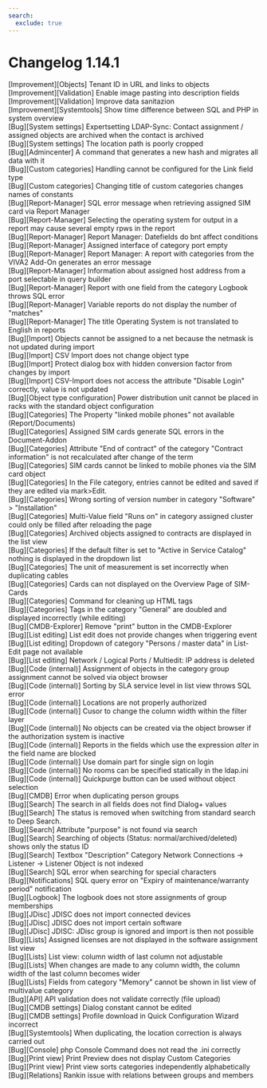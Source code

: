 ```yaml
---
search:
  exclude: true
---
```

# Changelog 1.14.1
<!-- cSpell:disable -->
<!-- markdownlint-disable MD052 -->
[Improvement][Objects] Tenant ID in URL and links to objects<br>
[Improvement][Validation] Enable image pasting into description fields<br>
[Improvement][Validation] Improve data sanitazion<br>
[Improvement][Systemtools] Show time difference between SQL and PHP in system overview<br>
[Bug][System settings] Expertsetting LDAP-Sync: Contact assignment / assigned objects are archived when the contact is archived<br>
[Bug][System settings] The location path is poorly cropped<br>
[Bug][Admincenter] A command that generates a new hash and migrates all data with it<br>
[Bug][Custom categories] Handling cannot be configured for the Link field type<br>
[Bug][Custom categories] Changing title of custom categories changes names of constants<br>
[Bug][Report-Manager] SQL error message when retrieving assigned SIM card via Report Manager<br>
[Bug][Report-Manager] Selecting the operating system for output in a report may cause several empty rpws in the report<br>
[Bug][Report-Manager] Report Manager: Datefields do bnt affect conditions<br>
[Bug][Report-Manager] Assigned interface of category port empty<br>
[Bug][Report-Manager] Report Manager: A report with categories from the VIVA2 Add-On generates an error message<br>
[Bug][Report-Manager] Information about assigned host address from a port selectable in query builder<br>
[Bug][Report-Manager] Report with one field from the category Logbook throws SQL error<br>
[Bug][Report-Manager] Variable reports do not display the number of "matches"<br>
[Bug][Report-Manager] The title Operating System is not translated to English in reports<br>
[Bug][Import] Objects cannot be assigned to a net because the netmask is not updated during import<br>
[Bug][Import] CSV Import does not change object type<br>
[Bug][Import] Protect dialog box with hidden conversion factor from changes by import<br>
[Bug][Import] CSV-Import does not access the attribute "Disable Login" correctly, value is not updated<br>
[Bug][Object type configuration] Power distribution unit cannot be placed in racks with the standard object configuration<br>
[Bug][Categories] The Property "linked mobile phones" not available (Report/Documents)<br>
[Bug][Categories] Assigned SIM cards generate SQL errors in the Document-Addon<br>
[Bug][Categories] Attribute "End of contract" of the category "Contract information" is not recalculated after change of the term<br>
[Bug][Categories] SIM cards cannot be linked to mobile phones via the SIM card object<br>
[Bug][Categories] In the File category, entries cannot be edited and saved if they are edited via mark>Edit.<br>
[Bug][Categories] Wrong sorting of version number in category "Software" > "Installation"<br>
[Bug][Categories] Multi-Value field "Runs on" in category assigned cluster could only be filled after reloading the page<br>
[Bug][Categories] Archived objects assigned to contracts are displayed in the list view<br>
[Bug][Categories] If the default filter is set to "Active in Service Catalog" nothing is displayed in the dropdown list<br>
[Bug][Categories] The unit of measurement is set incorrectly when duplicating cables<br>
[Bug][Categories] Cards can not displayed on the Overview Page of SIM-Cards<br>
[Bug][Categories] Command for cleaning up HTML tags<br>
[Bug][Categories] Tags in the category "General" are doubled and displayed incorrectly (while editing)<br>
[Bug][CMDB-Explorer] Remove "print" button in the CMDB-Explorer<br>
[Bug][List editing] List edit does not provide changes when triggering event<br>
[Bug][List editing] Dropdown of category "Persons / master data" in List-Edit page not available<br>
[Bug][List editing] Network / Logical Ports / Multiedit: IP address is deleted<br>
[Bug][Code (internal)] Assignment of objects in the category group assignment cannot be solved via object browser<br>
[Bug][Code (internal)] Sorting by SLA service level in list view throws SQL error<br>
[Bug][Code (internal)] Locations are not properly authorized<br>
[Bug][Code (internal)] Cusor to change the column width within the filter layer<br>
[Bug][Code (internal)] No objects can be created via the object browser if the authorization system is inactive<br>
[Bug][Code (internal)] Reports in the fields which use the expression *alter* in the field name are blocked<br>
[Bug][Code (internal)] Use domain part for single sign on login<br>
[Bug][Code (internal)] No rooms can be specified statically in the ldap.ini<br>
[Bug][Code (internal)] Quickpurge button can be used without object selection<br>
[Bug][CMDB] Error when duplicating person groups<br>
[Bug][Search] The search in all fields does not find Dialog+ values<br>
[Bug][Search] The status is removed when switching from standard search to Deep Search.<br>
[Bug][Search] Attribute "purpose" is not found via search<br>
[Bug][Search] Searching of objects (Status: normal/archived/deleted) shows only the status ID<br>
[Bug][Search] Textbox "Description" Category Network Connections -> Listener -> Listener Object is not indexed<br>
[Bug][Search] SQL error when searching for special characters<br>
[Bug][Notifications] SQL query error on "Expiry of maintenance/warranty period" notification<br>
[Bug][Logbook] The logbook does not store assignments of group memberships<br>
[Bug][JDisc] JDISC does not import connected devices<br>
[Bug][JDisc] JDISC does not import certain software<br>
[Bug][JDisc] JDISC: JDisc group is ignored and import is then not possible<br>
[Bug][Lists] Assigned licenses are not displayed in the software assignment list view<br>
[Bug][Lists] List view: column width of last column not adjustable<br>
[Bug][Lists] When changes are made to any column width, the column width of the last column becomes wider<br>
[Bug][Lists] Fields from category "Memory" cannot be shown in list view of multivalue category<br>
[Bug][API] API validation does not validate correctly (file upload)<br>
[Bug][CMDB settings] Dialog constant cannot be edited<br>
[Bug][CMDB settings] Profile download in Quick Configuration Wizard incorrect<br>
[Bug][Systemtools] When duplicating, the location correction is always carried out<br>
[Bug][Console] php Console Command does not read the .ini correctly<br>
[Bug][Print view] Print Preview does not display Custom Categories<br>
[Bug][Print view] Print view sorts categories independently alphabetically<br>
[Bug][Relations] Rankin issue with relations between groups and members<br>
